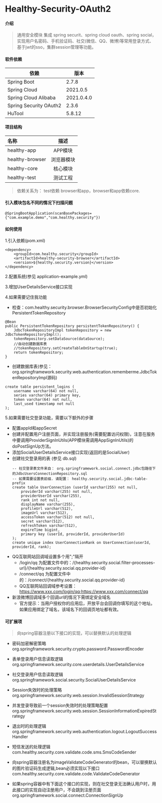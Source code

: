 # Healthy-Security-OAuth2

#### 介绍
>通用安全模块  集成 spring securit、spring cloud oauth、spring social，实现用户名密码、手机验证码、社交(微信、QQ、微博)等常用登录方式、基于jwt的sso，集群session管理等功能。

#### 软件依赖
| 依赖                   | 版本         |
| ---------------------- |------------|
| Spring Boot            | 2.7.8      |
| Spring Cloud           | 2021.0.5   |
| Spring Cloud Alibaba   | 2021.0.4.0 |
| Spring Security OAuth2 | 2.3.6      |
| HuTool                 | 5.8.12     |

#### 项目结构
| 名称             | 描述        |
| :---------------|:-----------:|
| healthy-app     | APP模块     |
| healthy-browser | 浏览器模块   |
| healthy-core    | 核心模块    |
| healthy-test    | 测试工程    |

>依赖关系为： test依赖 browser和app，browser和app依赖core.

#### 引入模块包名不同的情况下扫描问题

```
@SpringBootApplication(scanBasePackages={"com.example.demo","com.healthy.security"})
```
#### 如何使用

1.引入依赖(pom.xml)

```
<dependency>
	<groupId>com.healthy.security</groupId>
	<artifactId>healthy-security-browser</artifactId>
	<version>${healthy.security.version}</version>
</dependency>
```

2.配置系统(参见 application-example.yml)

3.增加UserDetailsService接口实现

4.如果需要记住我功能
+ 检查：com.healthy.security.browser.BrowserSecurityConfig中是否初始化PersistentTokenRepository
```
@Bean
public PersistentTokenRepository persistentTokenRepository() {
    JdbcTokenRepositoryImpl tokenRepository = new JdbcTokenRepositoryImpl();
    tokenRepository.setDataSource(dataSource);
    //自动创建数据库表
    //tokenRepository.setCreateTableOnStartup(true);
    return tokenRepository;
}
```
+ 创建数据库表(参见：org.springframework.security.web.authentication.rememberme.JdbcTokenRepositoryImpl源码)
```
create table persistent_logins (
	username varchar(64) not null,
	series varchar(64) primary key,
	token varchar(64) not null,
	last_used timestamp not null
);
```

5.如果需要社交登录功能，需要以下额外的步骤
+ 配置appId和appSecret
+ 创建并配置用户注册页面，并实现注册服务(需要配置访问权限)，注意在服务中要调用ProviderSignInUtils(APP模块需调用AppSignInUtils)的doPostSignUp方法。
+ 添加SocialUserDetailsService接口实现(返回的是SocialUser)
+ 创建社交登录用的表 (参见 db.sql)
    ```
    -- 社交登录表文件来自： org.springframework.social.connect.jdbc包路径下的JdbcUsersConnectionRepository.sql
    -- 如果需要设置表前缀. 请配置： healthy.security.social.jdbc-table-prefix
    create table UserConnection (userId varchar(255) not null,
    	providerId varchar(255) not null,
    	providerUserId varchar(255),
    	rank int not null,
    	displayName varchar(255),
    	profileUrl varchar(512),
    	imageUrl varchar(512),
    	accessToken varchar(512) not null,
    	secret varchar(512),
    	refreshToken varchar(512),
    	expireTime bigint,
    	primary key (userId, providerId, providerUserId)
    );
    create unique index UserConnectionRank on UserConnection(userId, providerId, rank);
    ```
+ QQ互联网站回调域设置多个用";"隔开
    + /login/qq 为配置文件中的：/{healthy.security.social.filter-processes-url}/{healthy.security.social.qq.provider-id}
    + /connect/qq 为配置文件中的：/connect/{healthy.security.social.qq.provider-id}
    + QQ互联网站回调域参考设置：https://www.xxx.com/login/qq;https://www.xxx.com/connect/qq
+ 新浪微博回调域多个回调url的情况下需绑定安全域名
    + 官方提示：当用户授权你的应用后，开放平台会回调你填写的这个地址。如果应用绑定了域名，该域名下的回调页地址都有效。
#### 可扩展项

> 向spring容器注册以下接口的实现，可以替换默认的处理逻辑

 + 密码加密解密策略
org.springframework.security.crypto.password.PasswordEncoder

 + 表单登录用户信息读取逻辑
org.springframework.security.core.userdetails.UserDetailsService

 + 社交登录用户信息读取逻辑
org.springframework.social.security.SocialUserDetailsService

 + Session失效时的处理策略
org.springframework.security.web.session.InvalidSessionStrategy

 + 并发登录导致前一个session失效时的处理策略配置
org.springframework.security.web.session.SessionInformationExpiredStrategy

 + 退出时的处理逻辑
org.springframework.security.web.authentication.logout.LogoutSuccessHandler

 + 短信发送的处理逻辑
com.healthy.security.core.validate.code.sms.SmsCodeSender

 + 向spring容器注册名为imageValidateCodeGenerator的bean，可以替换默认的图片验证码生成逻辑,bean必须实现以下接口
com.healthy.security.core.validate.code.ValidateCodeGenerator

 + 如果spring容器中有下面这个接口的实现，则在社交登录无法确认用户时，用此接口的实现自动注册用户，不会跳到注册页面
org.springframework.social.connect.ConnectionSignUp